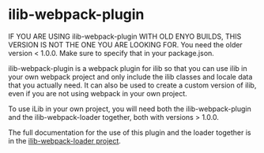 # ilib-webpack-plugin

IF YOU ARE USING ilib-webpack-plugin WITH OLD ENYO BUILDS, THIS VERSION IS NOT THE
ONE YOU ARE LOOKING FOR. You need the older version < 1.0.0. Make sure to specify
that in your package.json.

ilib-webpack-plugin is a webpack plugin for ilib so that you can use ilib in your
own webpack project and
only include the ilib classes and locale data that you actually need. It can also be used
to create a custom version of ilib, even if you are not using webpack in your own
project.

To use iLib in your own project, you will need both the ilib-webpack-plugin and the
ilib-webpack-loader together, both with versions > 1.0.0.

The full documentation for the use of this plugin and the loader together is in the
[ilib-webpack-loader project](http://github.com/ilib-js/ilib-webpack-loader).
